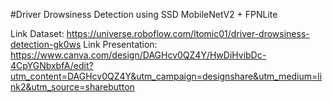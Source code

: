 #Driver Drowsiness Detection using SSD MobileNetV2 + FPNLite

Link Dataset: https://universe.roboflow.com/ltomic01/driver-drowsiness-detection-gk0ws
Link Presentation: https://www.canva.com/design/DAGHcv0QZ4Y/HwDiHvibDc-4CpYGNbxbfA/edit?utm_content=DAGHcv0QZ4Y&utm_campaign=designshare&utm_medium=link2&utm_source=sharebutton
